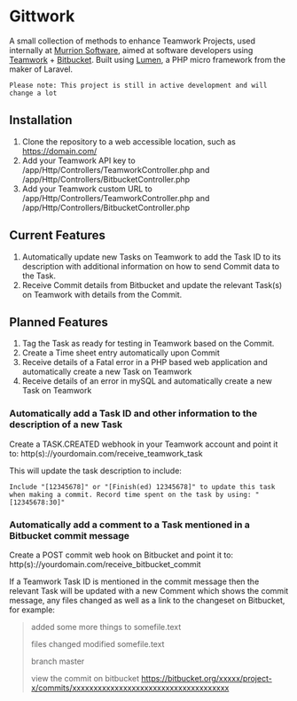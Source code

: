 # Gittwork

A small collection of methods to enhance Teamwork Projects, used internally at [Murrion Software](http://murrion.com), aimed at software developers using [Teamwork](https://www.teamwork.com/refer/murrion) + [Bitbucket](https://bitbucket.org/). Built using [Lumen](http://lumen.laravel.com/), a PHP micro framework from the maker of Laravel.

```
Please note: This project is still in active development and will change a lot
```

## Installation

1. Clone the repository to a web accessible location, such as https://domain.com/
2. Add your Teamwork API key to /app/Http/Controllers/TeamworkController.php and /app/Http/Controllers/BitbucketController.php
3. Add your Teamwork custom URL to /app/Http/Controllers/TeamworkController.php and /app/Http/Controllers/BitbucketController.php

## Current Features

1. Automatically update new Tasks on Teamwork to add the Task ID to its description with additional information on how to send Commit data to the Task.
2. Receive Commit details from Bitbucket and update the relevant Task(s) on Teamwork with details from the Commit.

## Planned Features

1. Tag the Task as ready for testing in Teamwork based on the Commit.
2. Create a Time sheet entry automatically upon Commit
3. Receive details of a Fatal error in a PHP based web application and automatically create a new Task on Teamwork
4. Receive details of an error in mySQL and automatically create a new Task on Teamwork

### Automatically add a Task ID and other information to the description of a new Task

Create a TASK.CREATED webhook in your Teamwork account and point it to: http(s)://yourdomain.com/receive_teamwork_task

This will update the task description to include:

```Include "[12345678]" or "[Finish(ed) 12345678]" to update this task when making a commit. Record time spent on the task by using: "[12345678:30]"```

### Automatically add a comment to a Task mentioned in a Bitbucket commit message

Create a POST commit web hook on Bitbucket and point it to: http(s)://yourdomain.com/receive_bitbucket_commit

If a Teamwork Task ID is mentioned in the commit message then the relevant Task will be updated with a new Comment which shows the commit message, any files changed as well as a link to the changeset on Bitbucket, for example:


> added some more things to somefile.text
> 
> files changed
> modified somefile.text
> 
> branch
> master
> 
> view the commit on bitbucket
> https://bitbucket.org/xxxxx/project-x/commits/xxxxxxxxxxxxxxxxxxxxxxxxxxxxxxxxxxxxx
>

